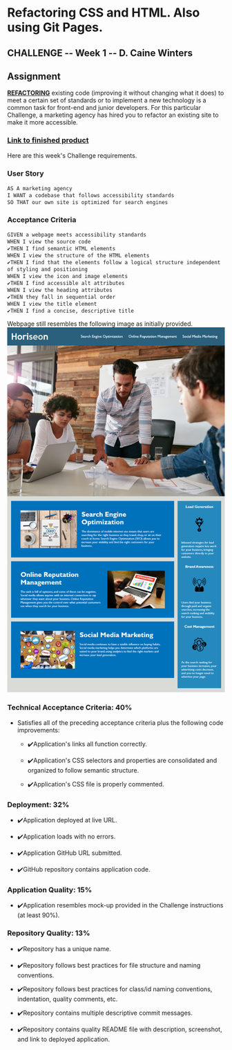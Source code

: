 # Refactoring CSS and HTML.  Also using Git Pages.
## CHALLENGE -- Week 1 -- D. Caine Winters

## Assignment

**<u>REFACTORING</u>** existing code (improving it without changing what it does) to meet a certain set of standards or to implement a new technology is a common task for front-end and junior developers. For this particular Challenge, a marketing agency has hired you to refactor an existing site to make it more accessible. 

### [Link to finished product](https://elcaine.github.io/Refactoring-Standardising-Wk1_Challenge/)
Here are this week's Challenge requirements.

### User Story 

```
AS A marketing agency
I WANT a codebase that follows accessibility standards
SO THAT our own site is optimized for search engines
```

### Acceptance Criteria

```
GIVEN a webpage meets accessibility standards
WHEN I view the source code
✔️THEN I find semantic HTML elements
WHEN I view the structure of the HTML elements
✔️THEN I find that the elements follow a logical structure independent of styling and positioning
WHEN I view the icon and image elements
✔️THEN I find accessible alt attributes
WHEN I view the heading attributes
✔️THEN they fall in sequential order
WHEN I view the title element
✔️THEN I find a concise, descriptive title
```
Webpage still resembles the following image as initially provided.
![The Horiseon webpage includes a navigation bar, a header image, and cards with text and images at the bottom of the page.](./assets/images/01-html-css-git-homework-demo.png)

### Technical Acceptance Criteria: 40%

* Satisfies all of the preceding acceptance criteria plus the following code improvements:

  * ✔️Application's links all function correctly.

  * ✔️Application's CSS selectors and properties are consolidated and organized to follow semantic structure.

  * ✔️Application's CSS file is properly commented.

### Deployment: 32%

* ✔️Application deployed at live URL.

* ✔️Application loads with no errors.

* ✔️Application GitHub URL submitted.

* ✔️GitHub repository contains application code.

### Application Quality: 15%

* ✔️Application resembles mock-up provided in the Challenge instructions (at least 90%).

### Repository Quality: 13%

* ✔️Repository has a unique name.

* ✔️Repository follows best practices for file structure and naming conventions.

* ✔️Repository follows best practices for class/id naming conventions, indentation, quality comments, etc.

* ✔️Repository contains multiple descriptive commit messages.

* ✔️Repository contains quality README file with description, screenshot, and link to deployed application.
